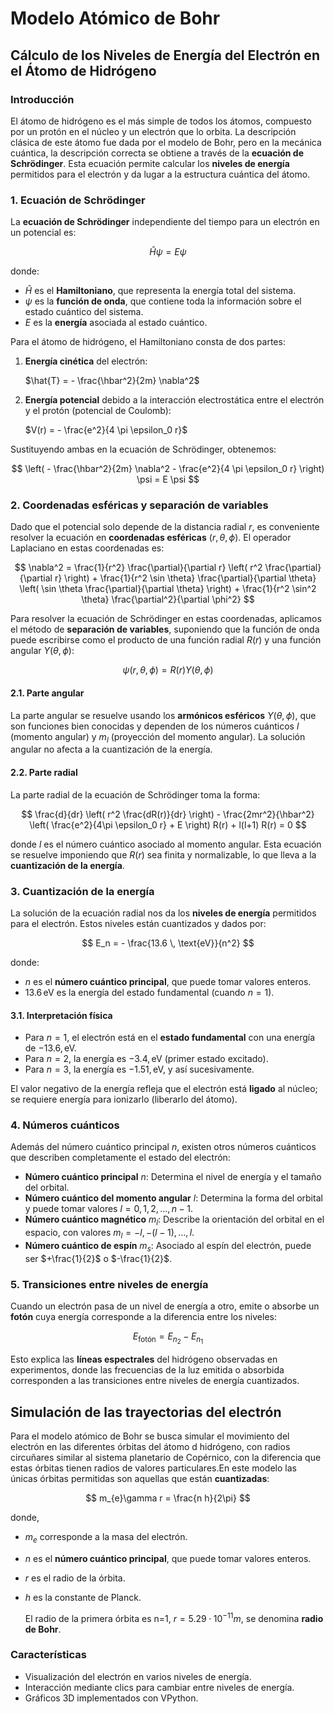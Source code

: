 
# Modelo Atómico de Bohr

## Cálculo de los Niveles de Energía del Electrón en el Átomo de Hidrógeno

### Introducción

El átomo de hidrógeno es el más simple de todos los átomos, compuesto por un protón en el núcleo y un electrón que lo orbita. La descripción clásica de este átomo fue dada por el modelo de Bohr, pero en la mecánica cuántica, la descripción correcta se obtiene a través de la **ecuación de Schrödinger**. Esta ecuación permite calcular los **niveles de energía** permitidos para el electrón y da lugar a la estructura cuántica del átomo.

### 1. Ecuación de Schrödinger

La **ecuación de Schrödinger** independiente del tiempo para un electrón en un potencial es:

$$
\hat{H} \psi = E \psi
$$

donde:
- $\hat{H}$ es el **Hamiltoniano**, que representa la energía total del sistema.
- $\psi$ es la **función de onda**, que contiene toda la información sobre el estado cuántico del sistema.
-  $E$ es la **energía** asociada al estado cuántico.

Para el átomo de hidrógeno, el Hamiltoniano consta de dos partes:
1. **Energía cinética** del electrón:
   
   $\hat{T} = - \frac{\hbar^2}{2m} \nabla^2$
2. **Energía potencial** debido a la interacción electrostática entre el electrón y el protón (potencial de Coulomb):
   
   $V(r) = - \frac{e^2}{4 \pi \epsilon_0 r}$

Sustituyendo ambas en la ecuación de Schrödinger, obtenemos:

$$
\left( - \frac{\hbar^2}{2m} \nabla^2 - \frac{e^2}{4 \pi \epsilon_0 r} \right) \psi = E \psi
$$

### 2. Coordenadas esféricas y separación de variables

Dado que el potencial solo depende de la distancia radial $r$, es conveniente resolver la ecuación en **coordenadas esféricas** $(r, \theta, \phi)$. El operador Laplaciano en estas coordenadas es:

$$
\nabla^2 = \frac{1}{r^2} \frac{\partial}{\partial r} \left( r^2 \frac{\partial}{\partial r} \right) + \frac{1}{r^2 \sin \theta} \frac{\partial}{\partial \theta} \left( \sin \theta \frac{\partial}{\partial \theta} \right) + \frac{1}{r^2 \sin^2 \theta} \frac{\partial^2}{\partial \phi^2}
$$

Para resolver la ecuación de Schrödinger en estas coordenadas, aplicamos el método de **separación de variables**, suponiendo que la función de onda puede escribirse como el producto de una función radial $R(r)$ y una función angular $Y(\theta, \phi)$:

$$
\psi(r, \theta, \phi) = R(r) Y(\theta, \phi)
$$

#### 2.1. Parte angular

La parte angular se resuelve usando los **armónicos esféricos** $Y(\theta, \phi)$, que son funciones bien conocidas y dependen de los números cuánticos $l$ (momento angular) y $m_l$ (proyección del momento angular). La solución angular no afecta a la cuantización de la energía.

#### 2.2. Parte radial

La parte radial de la ecuación de Schrödinger toma la forma:

$$
\frac{d}{dr} \left( r^2 \frac{dR(r)}{dr} \right) - \frac{2mr^2}{\hbar^2} \left( \frac{e^2}{4\pi \epsilon_0 r} + E \right) R(r) + l(l+1) R(r) = 0
$$

donde $l$ es el número cuántico asociado al momento angular. Esta ecuación se resuelve imponiendo que $R(r)$ sea finita y normalizable, lo que lleva a la **cuantización de la energía**.

### 3. Cuantización de la energía

La solución de la ecuación radial nos da los **niveles de energía** permitidos para el electrón. Estos niveles están cuantizados y dados por:

$$
E_n = - \frac{13.6 \, \text{eV}}{n^2}
$$

donde:
- $n$  es el **número cuántico principal**, que puede tomar valores enteros.
- $13.6 \, \text{eV}$ es la energía del estado fundamental (cuando $n = 1$).

#### 3.1. Interpretación física

- Para $n = 1$, el electrón está en el **estado fundamental** con una energía de $-13.6 , \text{eV}$.
- Para  $n = 2$, la energía es $-3.4, \text{eV}$ (primer estado excitado).
- Para $n = 3$, la energía es $-1.51 , \text{eV}$, y así sucesivamente.

El valor negativo de la energía refleja que el electrón está **ligado** al núcleo; se requiere energía para ionizarlo (liberarlo del átomo).

### 4. Números cuánticos

Además del número cuántico principal $n$, existen otros números cuánticos que describen completamente el estado del electrón:

- **Número cuántico principal** $n$: Determina el nivel de energía y el tamaño del orbital.
- **Número cuántico del momento angular** $l$: Determina la forma del orbital y puede tomar valores $l = 0, 1, 2, \dots, n-1$.
- **Número cuántico magnético** $m_l$: Describe la orientación del orbital en el espacio, con valores $m_l = -l, -(l-1), \dots, l$.
- **Número cuántico de espín** $m_s$: Asociado al espín del electrón, puede ser $+\frac{1}{2}$ o $-\frac{1}{2}$.

### 5. Transiciones entre niveles de energía

Cuando un electrón pasa de un nivel de energía a otro, emite o absorbe un **fotón** cuya energía corresponde a la diferencia entre los niveles:

$$
E_\text{fotón} = E_{n_2} - E_{n_1}
$$

Esto explica las **líneas espectrales** del hidrógeno observadas en experimentos, donde las frecuencias de la luz emitida o absorbida corresponden a las transiciones entre niveles de energía cuantizados.

## Simulación de las trayectorias del electrón

Para el modelo atómico de Bohr se busca simular el movimiento del electrón en las diferentes órbitas del átomo d hidrógeno, con radios 
circuñares similar al sistema planetario de Copérnico, con la diferencia que estas órbitas tienen radios de valores particulares.En este modelo las únicas órbitas permitidas son aquellas que están **cuantizadas**:

$$
m_{e}\gamma r = \frac{n h}{2\pi}
$$

donde,
- $m_{e}$ corresponde a la masa del electrón.
- $n$ es el **número cuántico principal**, que puede tomar valores enteros.
- $r$ es el radio de la órbita.
- $h$ es la constante de Planck.

  El radio de la primera órbita es n=1, $r=5.29·10^{-11} m$, se denomina **radio de Bohr**.

### Características
- Visualización del electrón en varios niveles de energía.
- Interacción mediante clics para cambiar entre niveles de energía.
- Gráficos 3D implementados con VPython.

